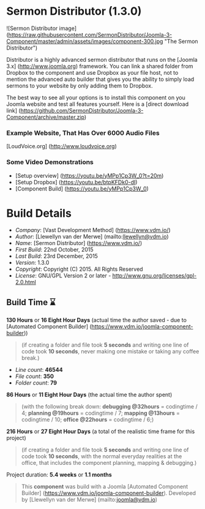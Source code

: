 # Sermon Distributor (1.3.0)

 ![Sermon Distributor image] (https://raw.githubusercontent.com/SermonDistributor/Joomla-3-Component/master/admin/assets/images/component-300.jpg "The Sermon Distributor")

Distributor is a highly advanced sermon distributor that runs on the [Joomla 3.x] (http://www.joomla.org) framework. You can link a shared folder from Dropbox to the component and use Dropbox as your file host, not to mention the advanced auto builder that gives you the ability to simply load sermons to your website by only adding them to Dropbox.

The best way to see all your options is to install this component on you Joomla website and test all features yourself. Here is a [direct download link] (https://github.com/SermonDistributor/Joomla-3-Component/archive/master.zip)

### Example Website, That Has Over 6000 Audio Files

[LoudVoice.org] (http://www.loudvoice.org)

### Some Video Demonstrations

+ [Setup overview] (https://youtu.be/yMPp1Cp3W_0?t=20m)
+ [Setup Dropbox] (https://youtu.be/btpKFDk0-dI)
+ [Component Build] (https://youtu.be/yMPp1Cp3W_0)

# Build Details

+ *Company*: [Vast Development Method] (https://www.vdm.io/)
+ *Author*: [Llewellyn van der Merwe] (mailto:llewellyn@vdm.io)
+ *Name*: [Sermon Distributor] (https://www.vdm.io/)
+ *First Build*: 22nd October, 2015
+ *Last Build*: 23rd December, 2015
+ *Version*: 1.3.0
+ *Copyright*: Copyright (C) 2015. All Rights Reserved
+ *License*: GNU/GPL Version 2 or later - http://www.gnu.org/licenses/gpl-2.0.html

## Build Time :hourglass:

**130 Hours** or **16 Eight Hour Days** (actual time the author saved -
due to [Automated Component Builder] (https://www.vdm.io/joomla-component-builder))

> (if creating a folder and file took **5 seconds** and writing one line of code took **10 seconds**,
> never making one mistake or taking any coffee break.)

+ *Line count*: **46544**
+ *File count*: **350**
+ *Folder count*: **79**

**86 Hours** or **11 Eight Hour Days** (the actual time the author spent)

> (with the following break down:
> **debugging @32hours** = codingtime / 4;
> **planning @19hours** = codingtime / 7;
> **mapping @13hours** = codingtime / 10;
> **office @22hours** = codingtime / 6;)

**216 Hours** or **27 Eight Hour Days**
(a total of the realistic time frame for this project)

> (if creating a folder and file took **5 seconds** and writing one line of code took **10 seconds**,
> with the normal everyday realities at the office, that includes the component planning, mapping & debugging.)

Project duration: **5.4 weeks** or **1.1 months**

> This **component** was build with a Joomla [Automated Component Builder] (https://www.vdm.io/joomla-component-builder).
> Developed by [Llewellyn van der Merwe] (mailto:joomla@vdm.io)